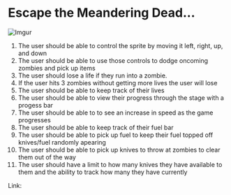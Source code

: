 
# Escape the Meandering Dead... #

![Imgur](https://i.imgur.com/SYM1FXA.png)


1. The user should be able to control the sprite by moving it left, right, up, and down
2. The user should be able to use those controls to dodge oncoming zombies and pick up items
3. The user should lose a life if they run into a zombie.
4. If the user hits 3 zombies without getting more lives the user will lose
5. The user should be able to keep track of their lives
6. The user should be able to view their progress through the stage with a progess bar
7. The user should be able to to see an increase in speed as the game progresses
8. The user should be able to keep track of their fuel bar
9. The user should be able to pick up fuel to keep their fuel topped off
	knives/fuel randomly apearing
10. The user should be able to pick up knives to throw at zombies to clear them out of the way
11. The user should have a limit to how many knives they have available to them and the ability 
     to track how many they have currently 

  Link: